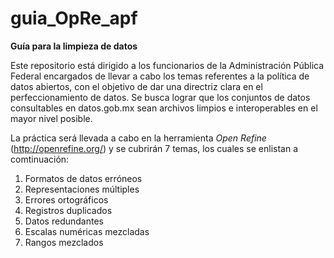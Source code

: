 # guia_OpRe_apf
<b>Guía para la limpieza de datos</b>

Este repositorio está dirigido a los funcionarios de la Administración Pública Federal encargados de llevar a cabo los temas referentes a la política de datos abiertos, con el objetivo de dar una directriz clara en el perfeccionamiento de datos. Se busca lograr que los conjuntos de datos consultables en datos.gob.mx sean archivos limpios e interoperables en el  mayor nivel posible.

La práctica será llevada a cabo en la herramienta <i>Open Refine</i> (http://openrefine.org/) y se cubrirán 7 temas, los cuales se enlistan a comtinuación:

1. Formatos de datos erróneos
2. Representaciones múltiples
3. Errores ortográficos
4. Registros duplicados
5. Datos redundantes
6. Escalas numéricas mezcladas
7. Rangos mezclados

